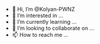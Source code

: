 - 👋 Hi, I’m @Kolyan-PWNZ
- 👀 I’m interested in ...
- 🌱 I’m currently learning ...
- 💞️ I’m looking to collaborate on ...
- 📫 How to reach me ...

<!---
Kolyan-PWNZ/Kolyan-PWNZ is a ✨ special ✨ repository because its `README.md` (this file) appears on your GitHub profile.
You can click the Preview link to take a look at your changes.
--->

